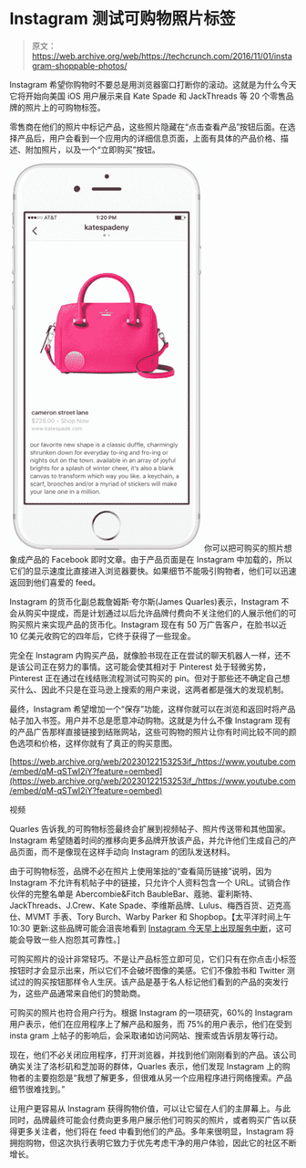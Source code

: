 # Instagram 测试可购物照片标签 

> 原文：<https://web.archive.org/web/https://techcrunch.com/2016/11/01/instagram-shoppable-photos/>

Instagram 希望你购物时不要总是用浏览器窗口打断你的滚动。这就是为什么今天它将开始向美国 iOS 用户展示来自 Kate Spade 和 JackThreads 等 20 个零售品牌的照片上的可购物标签。

零售商在他们的照片中标记产品，这些照片隐藏在“点击查看产品”按钮后面。在选择产品后，用户会看到一个应用内的详细信息页面，上面有具体的产品价格、描述、附加照片，以及一个“立即购买”按钮。

![katespade-3](img/08e5fb5a8fee9be8e4c736b1fe1bbeb6.png)你可以把可购买的照片想象成产品的 Facebook 即时文章。由于产品页面是在 Instagram 中加载的，所以它们的显示速度比直接进入浏览器要快。如果细节不能吸引购物者，他们可以迅速返回到他们喜爱的 feed。

Instagram 的货币化副总裁詹姆斯·夸尔斯(James Quarles)表示，Instagram 不会从购买中提成，而是计划通过以后允许品牌付费向不关注他们的人展示他们的可购买照片来实现产品的货币化。Instagram 现在有 50 万广告客户，在脸书以近 10 亿美元收购它的四年后，它终于获得了一些现金。

完全在 Instagram 内购买产品，就像脸书现在正在尝试的聊天机器人一样，还不是该公司正在努力的事情。这可能会使其相对于 Pinterest 处于轻微劣势，Pinterest 正在通过在线结账流程测试可购买的 pin。但对于那些还不确定自己想买什么、因此不只是在亚马逊上搜索的用户来说，这两者都是强大的发现机制。

最终，Instagram 希望增加一个“保存”功能，这样你就可以在浏览和返回时将产品帖子加入书签。用户并不总是愿意冲动购物。这就是为什么不像 Instagram 现有的产品广告那样直接链接到结账网站，这些可购物的照片让你有时间比较不同的颜色选项和价格，这样你就有了真正的购买意图。

[https://web.archive.org/web/20230122153253if_/https://www.youtube.com/embed/qM-qSTwI2iY?feature=oembed](https://web.archive.org/web/20230122153253if_/https://www.youtube.com/embed/qM-qSTwI2iY?feature=oembed)

视频

Quarles 告诉我,的可购物标签最终会扩展到视频帖子、照片传送带和其他国家。Instagram 希望随着时间的推移向更多品牌开放该产品，并允许他们生成自己的产品页面，而不是像现在这样手动向 Instagram 的团队发送材料。

由于可购物标签，品牌不必在照片上使用笨拙的“查看简历链接”说明，因为 Instagram 不允许有机帖子中的链接，只允许个人资料包含一个 URL。试销合作伙伴的完整名单是 Abercombie&Fitch BaubleBar、蔻驰、霍利斯特、JackThreads、J.Crew、Kate Spade、李维斯品牌、Lulus、梅西百货、迈克高仕、MVMT 手表、Tory Burch、Warby Parker 和 Shopbop。【太平洋时间上午 10:30 更新:这些品牌可能会沮丧地看到 [Instagram 今天早上出现服务中断](https://web.archive.org/web/20230122153253/https://techcrunch.com/2016/11/01/instagram-shoppable-photos/)，这可能会导致一些人抱怨其可靠性。]

可购买照片的设计非常轻巧。不是让产品标签立即可见，它们只有在你点击小标签按钮时才会显示出来，所以它们不会破坏图像的美感。它们不像脸书和 Twitter 测试过的购买按钮那样令人生厌。该产品是基于名人标记他们看到的产品的突发行为，这些产品通常来自他们的赞助商。

可购买的照片也符合用户行为。根据 Instagram 的一项研究，60%的 Instagram 用户表示，他们在应用程序上了解产品和服务，而 75%的用户表示，他们在受到 insta gram 上帖子的影响后，会采取诸如访问网站、搜索或告诉朋友等行动。

现在，他们不必关闭应用程序，打开浏览器，并找到他们刚刚看到的产品。该公司确实关注了洛杉矶和芝加哥的群体，Quarles 表示，他们发现 Instagram 上的购物者的主要抱怨是“我想了解更多，但很难从另一个应用程序进行网络搜索。产品细节很难找到。”

让用户更容易从 Instagram 获得购物价值，可以让它留在人们的主屏幕上。与此同时，品牌最终可能会付费向更多用户展示他们可购买的照片，或者购买广告以获得更多关注者，他们将在 feed 中看到他们的产品。多年来很明显，Instagram 将拥抱购物，但这次执行表明它致力于优先考虑干净的用户体验，因此它的社区不断增长。